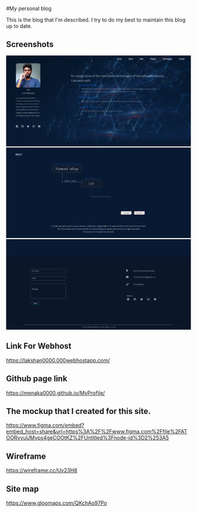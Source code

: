 
#My personal blog

This is the blog that I'm described. I try to do my best to maintain this blog up to date.


## Screenshots

![App Screenshot](assets/images/p1.png)
![App Screenshot](assets/images/p2.png)
![App Screenshot](assets/images/p5.png)
## Link For Webhost
https://lakshan0000.000webhostapp.com/
## Github page link
https://menaka0000.github.io/MyProfile/
## The mockup that I created for this site.
https://www.figma.com/embed?embed_host=share&url=https%3A%2F%2Fwww.figma.com%2Ffile%2FATOORvyuUMvps4geCOOtKZ%2FUntitled%3Fnode-id%3D2%253A5
## Wireframe
https://wireframe.cc/Uv23H8
## Site map
https://www.gloomaps.com/QKchAo97Po
